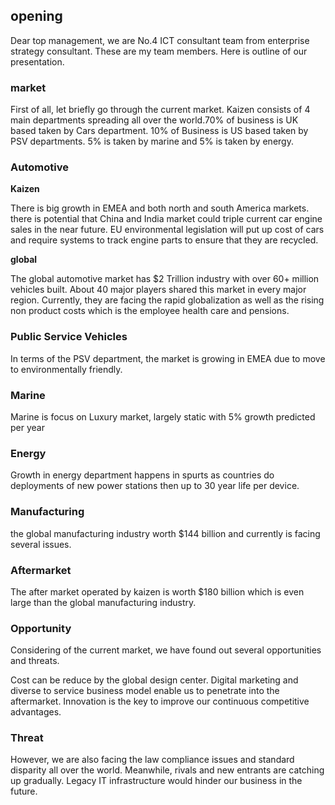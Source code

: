## opening

Dear top management, we are No.4 ICT consultant team from enterprise strategy consultant. These are my team members. Here is outline of our presentation. 

### market

First of all, let briefly go through the current market. Kaizen consists of 4 main departments spreading all over the world.70% of business is UK based taken by Cars department. 10% of Business is US based taken by PSV departments. 5% is taken by marine and 5% is taken by energy.

### Automotive

**Kaizen**

There is big growth in EMEA and both north and south America markets. there is potential that China and India market could triple current car engine sales in the near future. EU environmental legislation will put up cost of cars and require systems to track engine parts to ensure that they are recycled. 

**global**

The global automotive market has $2 Trillion industry with over 60+ million vehicles built. About 40 major players shared this market in every major region. Currently, they are facing the rapid globalization as well as the rising non product costs which is the employee health care and pensions.

### Public Service Vehicles 

In terms of the PSV department, the market is growing in EMEA due to move to environmentally friendly. 

### Marine

Marine is focus on Luxury market, largely static with 5% growth predicted per year

### Energy

Growth in energy department happens in spurts as countries do deployments of new power stations then up to 30 year life per device.

### Manufacturing

the global manufacturing industry worth $144 billion and currently is facing several issues. 

### Aftermarket

The after market operated by kaizen is worth $180 billion which is even large than the global manufacturing industry.

### Opportunity

Considering of the current market, we have found out several opportunities and threats.

Cost can be reduce by the global design center. Digital marketing and diverse to service business model enable us to penetrate into the aftermarket. Innovation is the key to improve our continuous competitive advantages. 

### Threat

However, we are also facing the law compliance issues and standard disparity all over the world. Meanwhile, rivals and new entrants are catching up gradually. Legacy IT infrastructure would hinder our business in the future.





